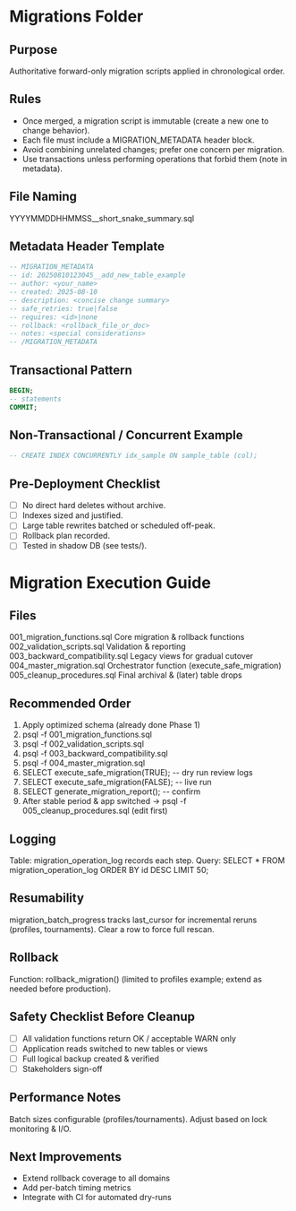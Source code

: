 Migrations Folder
=================

Purpose
-------
Authoritative forward-only migration scripts applied in chronological order.

Rules
-----
- Once merged, a migration script is immutable (create a new one to change behavior).
- Each file must include a MIGRATION_METADATA header block.
- Avoid combining unrelated changes; prefer one concern per migration.
- Use transactions unless performing operations that forbid them (note in metadata).

File Naming
-----------
YYYYMMDDHHMMSS__short_snake_summary.sql

Metadata Header Template
------------------------
```sql
-- MIGRATION_METADATA
-- id: 20250810123045__add_new_table_example
-- author: <your_name>
-- created: 2025-08-10
-- description: <concise change summary>
-- safe_retries: true|false
-- requires: <id>|none
-- rollback: <rollback_file_or_doc>
-- notes: <special considerations>
-- /MIGRATION_METADATA
```

Transactional Pattern
---------------------
```sql
BEGIN;
-- statements
COMMIT;
```

Non-Transactional / Concurrent Example
--------------------------------------
```sql
-- CREATE INDEX CONCURRENTLY idx_sample ON sample_table (col);
```

Pre-Deployment Checklist
------------------------
- [ ] No direct hard deletes without archive.
- [ ] Indexes sized and justified.
- [ ] Large table rewrites batched or scheduled off-peak.
- [ ] Rollback plan recorded.
- [ ] Tested in shadow DB (see tests/).

Migration Execution Guide
=========================

Files
-----
001_migration_functions.sql  Core migration & rollback functions
002_validation_scripts.sql   Validation & reporting
003_backward_compatibility.sql  Legacy views for gradual cutover
004_master_migration.sql     Orchestrator function (execute_safe_migration)
005_cleanup_procedures.sql   Final archival & (later) table drops

Recommended Order
-----------------
1. Apply optimized schema (already done Phase 1)
2. psql -f 001_migration_functions.sql
3. psql -f 002_validation_scripts.sql
4. psql -f 003_backward_compatibility.sql
5. psql -f 004_master_migration.sql
6. SELECT execute_safe_migration(TRUE); -- dry run review logs
7. SELECT execute_safe_migration(FALSE); -- live run
8. SELECT generate_migration_report(); -- confirm
9. After stable period & app switched → psql -f 005_cleanup_procedures.sql (edit first)

Logging
-------
Table: migration_operation_log records each step.
Query: SELECT * FROM migration_operation_log ORDER BY id DESC LIMIT 50;

Resumability
------------
migration_batch_progress tracks last_cursor for incremental reruns (profiles, tournaments). Clear a row to force full rescan.

Rollback
--------
Function: rollback_migration() (limited to profiles example; extend as needed before production).

Safety Checklist Before Cleanup
-------------------------------
- [ ] All validation functions return OK / acceptable WARN only
- [ ] Application reads switched to new tables or views
- [ ] Full logical backup created & verified
- [ ] Stakeholders sign-off

Performance Notes
-----------------
Batch sizes configurable (profiles/tournaments). Adjust based on lock monitoring & I/O.

Next Improvements
-----------------
- Extend rollback coverage to all domains
- Add per-batch timing metrics
- Integrate with CI for automated dry-runs
